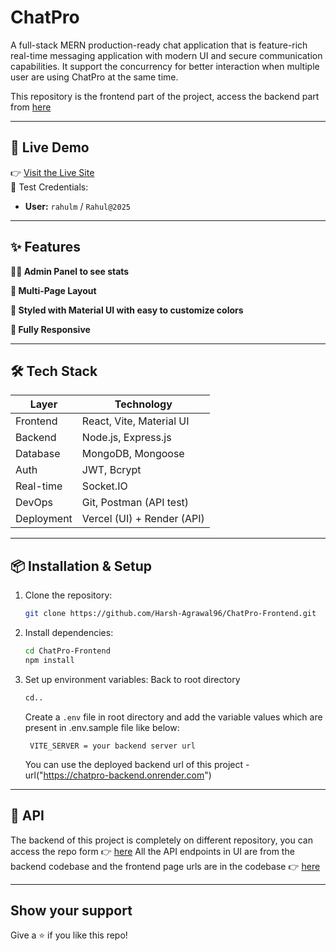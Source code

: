 #  ChatPro

A full-stack MERN production-ready chat application that is feature-rich real-time messaging application with modern UI and secure communication capabilities.
It support the concurrency for better interaction when multiple user are using ChatPro at the same time.

This repository is the frontend part of the project, access the backend part from [here](https://github.com/Harsh-Agrawal96/ChatPro-Backend)

---

## 🚀 Live Demo

👉 [Visit the Live Site](https://chatpro-rosy.vercel.app)  
🔑 Test Credentials:
- **User:** `rahulm` / `Rahul@2025`  
<!-- - **Admin Key:** `A7B9wrC3tD5Esw1F2G8rH`
- **Admin login url:** `https://chatpro-rosy.vercel.app/admin` -->

---

## ✨ Features

**🧑‍💻 Admin Panel to see stats**

**📖 Multi-Page Layout**

**🎨 Styled with Material UI with easy to customize colors**

**📱 Fully Responsive**

---

## 🛠️ Tech Stack

| Layer        | Technology                     |
|--------------|------------------------------- |
| Frontend     | React, Vite, Material UI       |
| Backend      | Node.js, Express.js            |
| Database     | MongoDB, Mongoose              |
| Auth         | JWT, Bcrypt                    |
| Real-time    | Socket.IO                      |
| DevOps       | Git, Postman (API test)        |
| Deployment   | Vercel (UI) + Render (API)     |

---

## 📦 Installation & Setup

1. Clone the repository:
   ```bash
   git clone https://github.com/Harsh-Agrawal96/ChatPro-Frontend.git
   ```

2. Install dependencies:
   ```bash
   cd ChatPro-Frontend
   npm install
   ```

3. Set up environment variables:
   Back to root directory
   ```bash
   cd..
   ```
   Create a `.env` file in root directory and add the variable values which are present in .env.sample file like below:
   ```env
    VITE_SERVER = your backend server url
   ```
   You can use the deployed backend url of this project - url("https://chatpro-backend.onrender.com")

---

## 📡 API

The backend of this project is completely on different repository, you can access the repo form 👉 [here](https://github.com/Harsh-Agrawal96/ChatPro-Backend)
All the API endpoints in UI are from the backend codebase and the frontend page urls are in the codebase 👉 [here](https://github.com/Harsh-Agrawal96/ChatPro-Frontend/blob/main/src/App.jsx)

---

## Show your support

Give a ⭐ if you like this repo!